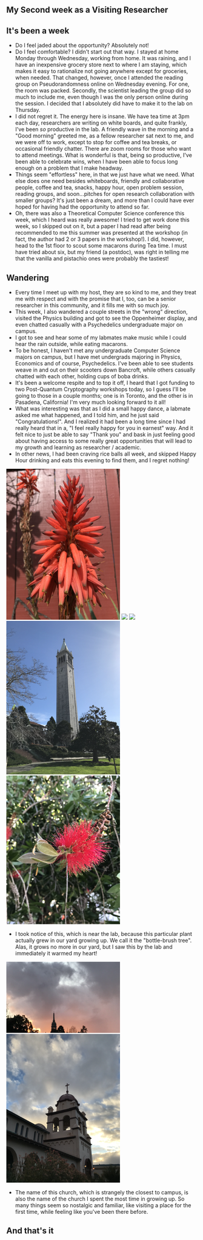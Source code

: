 ## My Second week as a Visiting Researcher

## It's been a week
- Do I feel jaded about the opportunity? Absolutely not!
- Do I feel comfortable? I didn't start out that way. I stayed at home Monday through Wednesday, working from home.
It was raining, and I have an inexpensive grocery store next to where I am staying, which makes it easy to rationalize
not going anywhere except for groceries, when needed. That changed, however, once I attended the reading group on
Pseudorandomness online on Wednesday evening. For one, the room was packed. Secondly, the scientist leading the group
did so much to include me, even though I was the only person online during the session. I decided that I absolutely
did have to make it to the lab on Thursday.
- I did not regret it. The energy here is insane. We have tea time at 3pm each day, researchers are writing on
white boards, and quite frankly, I've been *so* productive in the lab. A friendly wave in the morning and a "Good morning"
greeted me, as a fellow researcher sat next to me, and we were off to work, except to stop for coffee and tea breaks,
or occasional friendly chatter. There are zoom rooms for those who want to attend meetings. What is wonderful is that,
being so productive, I've been able to celebrate wins, when I have been able to focus long enough on a problem that
I make headway.
- Things seem "effortless" here, in that we just have what we need. What else does one need besides whiteboards,
friendly and collaborative people, coffee and tea, snacks, happy hour, open problem session, reading groups, and
soon...pitches for open research collaboration with smaller groups? It's just been a dream, and more than I could
have ever hoped for having had the opportunity to attend so far.
- Oh, there was also a Theoretical Computer Science conference this week, which I heard was really awesome! I tried to
get work done this week, so I skipped out on it, but a paper I had read after being recommended to me this summer was
presented at the workshop (in fact, the author had 2 or 3 papers in the workshop!). I did, however, head to the 1st floor
to scout some macarons during Tea time. I must have tried about six, but my friend (a postdoc), was right in telling me that
the vanilla and pistachio ones were probably the tastiest!

## Wandering
- Every time I meet up with my host, they are so kind to me, and they treat me with respect and with the promise that
I, too, can be a senior researcher in this community, and it fills me with so much joy.
- This week, I also wandered a couple streets in the "wrong" direction, visited the Physics building and got to see
the Oppenheimer display, and even chatted casually with a Psychedelics undergraduate major on campus.
- I got to see and hear some of my labmates make music while I could hear the rain outside, while eating macarons.
- To be honest, I haven't met any undergraduate Computer Science majors on campus, but I have met undergrads majoring in Physics,
Economics and of course, Psychedelics. I've been able to see students weave in and out on their scooters down Bancroft,
while others casually chatted with each other, holding cups of boba drinks.
- It's been a welcome respite and to top it off, I heard that I got funding to two Post-Quantum Cryptography workshops
today, so I guess I'll be going to those in a couple months; one is in Toronto, and the other is in Pasadena, California!
I'm very much looking forward to it all!
- What was interesting was that as I did a small happy dance, a labmate asked me what happened, and I told him, and he
just said "Congratulations!". And I realized it had been a long time since I had really heard that in a, "I feel
really happy for you in earnest" way. And it felt nice to just be able to say "Thank you" and bask in just feeling good
about having access to some really great opportunities that will lead to my growth and learning as researcher / academic.
- In other news, I had been craving rice balls all week, and skipped Happy Hour drinking and eats this evening to find
them, and I regret nothing!

<img src="/images1/simonds241small/simons1.png" width="300">

<img src="/images1/simonds241small/simons2.png" width="300">

<img src="/images1/simonds241small/simons3.png" width="300">

<img src="/images1/simonds241small/simons4.png" width="300">

<img src="/images1/simonds241small/simons5.png" width="300">

- I took notice of this, which is near the lab, because this particular plant actually grew in our yard growing up.
We call it the "bottle-brush tree". Alas, it grows no more in our yard, but I saw this by the lab and immediately
it warmed my heart!

<img src="/images1/simonds241small/simons6.png" width="300">

<img src="/images1/simonds241small/simons7.png" width="300">

- The name of this church, which is strangely the closest to campus, is also the name of the church I spent the most
time in growing up. So many things seem so nostalgic and familiar, like visiting a place for the first time, while
feeling like you've been there before.

## And that's it
